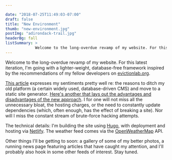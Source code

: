 ```yaml
---

date: "2018-07-25T11:49:03-07:00"
draft: false
title: "New Environment"
thumb: "new-environment.jpg"
postImg: "adirondack-trail.jpg"
headerBg: fall
listSummary: >
             Welcome to the long-overdue revamp of my website. For this latest iteration, I'm going with a lighter-weight, database-free framework.
---             
```

Welcome to the long-overdue revamp of my website. For this latest iteration, I'm going with a lighter-weight, database-free framework inspired by the recommendations of my fellow developers on <a href="https://evictionlab.org" target="_blank">evictionlab.org</a>.

<a href="https://eran.sandler.co.il/2017/06/04/goodbye-wordpress-hello-static-netlify/" target="_blank">This article</a> expresses my sentiments pretty well re: the reasons to ditch my old platform (a certain widely used, database-driven CMS) and move to a static site generator. <a href="https://developer.okta.com/blog/2018/06/07/static-sites-vs-cms" target="_blank">Here's another that lays out the advantages and disadvantages of the new approach</a>. I for one will not miss all the unnecessary bloat, the hosting charges, or the need to constantly update dependencies (which, often enough, has the effect of breaking a site). Nor will I miss the constant stream of brute-force hacking attempts.

The technical details: I'm building the site using <a href="https://gohugo.io/" target="_blank">Hugo</a>, with deployment and hosting via <a href="https://www.netlify.com/" target="_blank">Netlify</a>. The weather feed comes via the <a href="https://openweathermap.org/api" target="_blank">OpenWeatherMap</a> API. 

Other things I'll be getting to soon: a gallery of some of my better photos, a running news page featuring articles that have caught my attention, and I'll probably also hook in some other feeds of interest. Stay tuned.


